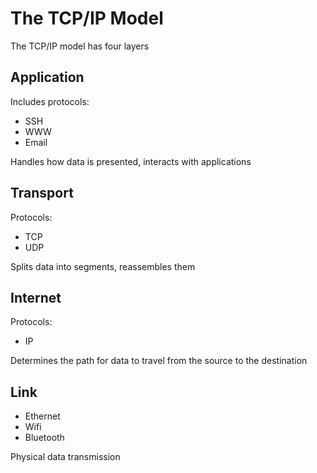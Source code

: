 # The TCP/IP Model
The TCP/IP  model has four layers

## Application

Includes protocols:

- SSH
- WWW
- Email

Handles how data is presented, interacts with applications

## Transport

Protocols:

- TCP
- UDP

Splits data into segments, reassembles them

## Internet

Protocols:

- IP

Determines the path for data to travel from the source to the destination

## Link

- Ethernet
- Wifi
- Bluetooth

Physical data transmission

